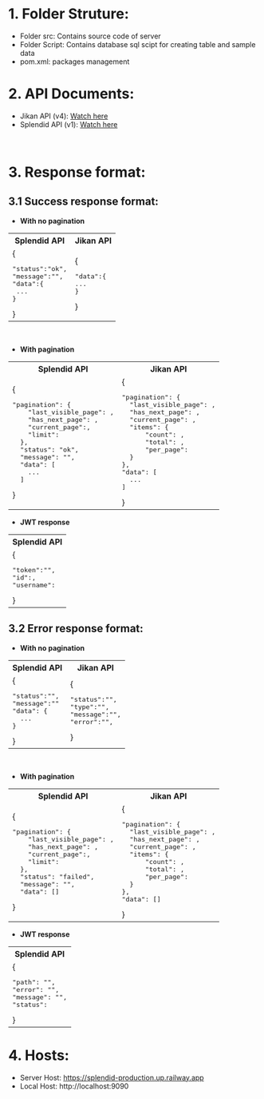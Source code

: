 # 1. Folder Struture:

- Folder src: Contains source code of server
- Folder Script: Contains database sql scipt for creating table and sample data
- pom.xml: packages management

# 2. API Documents:

-   Jikan API (v4): [Watch here](https://docs.api.jikan.moe/)
-   Splendid API (v1): [Watch here](https://documenter.getpostman.com/view/17594467/UzR1K2eW) 

<br>

# 3. Response format:
## 3.1 Success response format:

-   **With no pagination**
<table>
  <tr>
    <th>Splendid API</th>
    <th>Jikan API</th>
  </tr>
  <tr>
    <td>{<pre>"status":"ok",<br>"message":"",<br>"data":{<br> ... <br>}</pre>}</td>
    <td>{<pre>"data":{<br>...<br>}</pre>}</td>
  </tr>
</table>

<br>

-   **With pagination**

<table>
  <tr>
    <th>Splendid API</th>
    <th>Jikan API</th>
  </tr>
  <tr>
    <td>{<pre>"pagination": {
    "last_visible_page": ,
    "has_next_page": ,
    "current_page":,
    "limit":
  },
  "status": "ok",
  "message": "",
  "data": [
    ...
  ]</pre>}</td>
    <td>{<pre>"pagination": {
  "last_visible_page": ,
  "has_next_page": ,
  "current_page": ,
  "items": {
      "count": ,
      "total": ,
      "per_page": 
  }
},
"data": [
  ...
]</pre>}</td>
  </tr>
</table>


-   **JWT response**
<table>
  <tr>
    <th>Splendid API</th>
  </tr>
  <tr>
    <td>{<pre>"token":"",
"id":,
"username":</pre>}</td>
  </tr>
</table>


## 3.2 Error response format:

-   **With no pagination**

<table>
  <tr>
    <th>Splendid API</th>
    <th>Jikan API</th>
  </tr>
  <tr>
    <td>{<pre>"status":"",
"message":""
"data": {
  ...
}</pre>}</td>
    <td>{<pre>"status":"",
"type":"",
"message":"",
"error":"",
</pre>}</td>
  </tr>
</table>

<br>

-   **With pagination**
<table>
  <tr>
    <th>Splendid API</th>
    <th>Jikan API</th>
  </tr>
  <tr>
    <td>{<pre>"pagination": {
    "last_visible_page": ,
    "has_next_page": ,
    "current_page":,
    "limit":
  },
  "status": "failed",
  "message": "",
  "data": []</pre>}</td>
    <td>{<pre>"pagination": {
  "last_visible_page": ,
  "has_next_page": ,
  "current_page": ,
  "items": {
      "count": ,
      "total": ,
      "per_page": 
  }
},
"data": []</pre>}</td>
  </tr>
</table>



-   **JWT response**
<table>
  <tr>
    <th>Splendid API</th>
  </tr>
  <tr>
    <td>{<pre>"path": "",
"error": "",
"message": "",
"status":</pre>}</td>
  </tr>
</table>



# 4. Hosts:
- Server Host: https://splendid-production.up.railway.app
- Local Host: http://localhost:9090
